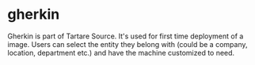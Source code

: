 gherkin
=======

Gherkin is part of Tartare Source. It's used for first time deployment of a image. Users can select the entity they belong with (could be a company, location, department etc.) and have the machine customized to need.
